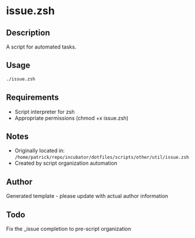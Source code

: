 # issue.zsh

## Description
A script for automated tasks.

## Usage
```zsh
./issue.zsh
```

## Requirements
- Script interpreter for zsh
- Appropriate permissions (chmod +x issue.zsh)

## Notes
- Originally located in: `/home/patrick/repo/incubator/dotfiles/scripts/other/util/issue.zsh`
- Created by script organization automation

## Author
Generated template - please update with actual author information

## Todo

Fix the _issue completion to pre-script organization